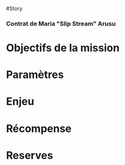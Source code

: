 #Story
### Contrat de Maria "Slip Stream" Arusu

# Objectifs de la mission

# Paramètres

# Enjeu

# Récompense

# Reserves